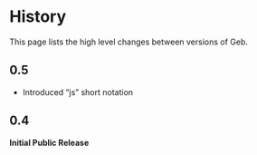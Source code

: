 # History

This page lists the high level changes between versions of Geb.

## 0.5

* Introduced “js” short notation

## 0.4

**Initial Public Release**